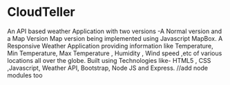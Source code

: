 # CloudTeller
An API based weather Application with two versions -A Normal version and a Map Version 
Map version being implemented using Javascript MapBox.
A Responsive Weather Application providing information like Temperature, Min Temperature, Max Temperature , Humidity , Wind
speed ,etc of various locations all over the globe.
Built using Technologies like- HTML5 , CSS ,Javascript, Weather API, Bootstrap, Node JS and Express.
//add node modules too

